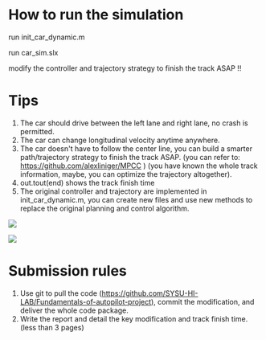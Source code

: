 # How to run the simulation

run init_car_dynamic.m

run car_sim.slx

modify the controller and trajectory strategy to finish the track ASAP !!

# Tips

1.  The car should drive between the left lane and right lane, no crash is permitted.
2.  The car can change longitudinal velocity anytime anywhere.
3.  The car doesn't have to follow the center line, you can build a smarter path/trajectory strategy to finish the track ASAP. (you can refer to: <https://github.com/alexliniger/MPCC> ) (you have known the whole track information, maybe, you can optimize the trajectory altogether).
4.  out.tout(end) shows the track finish time
5.  The original controller and trajectory are implemented in init_car_dynamic.m, you can create new files and use new methods to replace the original planning and control algorithm.

![](road.png)

![](<finish time.png>)

# Submission rules

1.  Use git to pull the code (https://github.com/SYSU-HI-LAB/Fundamentals-of-autopilot-project), commit the modification, and deliver the whole code package.
2.  Write the report and detail the key modification and track finish time. (less than 3 pages)
